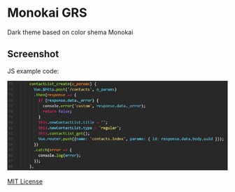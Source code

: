 # Monokai GRS
Dark theme based on color shema Monokai

## Screenshot
JS example code:

![Example JS](example-js.png)

[MIT License](LICENSE)